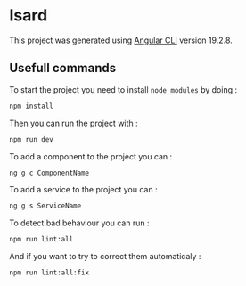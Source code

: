 # Isard
This project was generated using [Angular CLI](https://github.com/angular/angular-cli) version 19.2.8.

## Usefull commands

To start the project you need to install `node_modules` by doing : 
```bash
npm install
```

Then you can run the project with :
```bash
npm run dev
```

To add a component to the project you can :
```bash
ng g c ComponentName
```

To add a service to the project you can :
```bash
ng g s ServiceName
```

To detect bad behaviour you can run :
```bash
npm run lint:all
```

And if you want to try to correct them automaticaly :
```bash
npm run lint:all:fix
```
